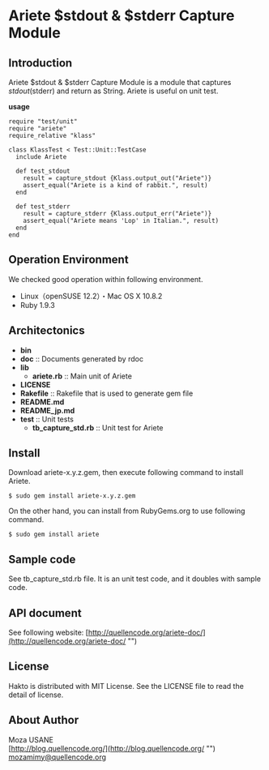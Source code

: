 Ariete $stdout & $stderr Capture Module
=======================================

## Introduction

Ariete $stdout & $stderr Capture Module is a module that captures $stdout($stderr) and return as String. Ariete is useful on unit test.

**usage**

    require "test/unit"
    require "ariete"
    require_relative "klass"

    class KlassTest < Test::Unit::TestCase
      include Ariete

      def test_stdout
        result = capture_stdout {Klass.output_out("Ariete")}
        assert_equal("Ariete is a kind of rabbit.", result)
      end

      def test_stderr
        result = capture_stderr {Klass.output_err("Ariete")}
        assert_equal("Ariete means 'Lop' in Italian.", result)
      end
    end            

## Operation Environment

We checked good operation within following environment.

- Linux（openSUSE 12.2）・Mac OS X 10.8.2
- Ruby 1.9.3

## Architectonics

- **bin**
- **doc** :: Documents generated by rdoc
- **lib**
  - **ariete.rb** :: Main unit of Ariete
- **LICENSE**
- **Rakefile** :: Rakefile that is used to generate gem file
- **README.md**
- **README_jp.md**
- **test** :: Unit tests
  - **tb_capture_std.rb** :: Unit test for Ariete
  
## Install

Download ariete-x.y.z.gem, then execute following command to install Ariete.

`$ sudo gem install ariete-x.y.z.gem`

On the other hand, you can install from RubyGems.org to use following command.

`$ sudo gem install ariete`

## Sample code

See tb_capture_std.rb file. It is an unit test code, and it doubles with sample code.

## API document

See following website: [http://quellencode.org/ariete-doc/](http://quellencode.org/ariete-doc/ "")

## License

Hakto is distributed with MIT License. See the LICENSE file to read the detail of license.

## About Author

Moza USANE  
[http://blog.quellencode.org/](http://blog.quellencode.org/ "")  
mozamimy@quellencode.org